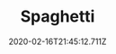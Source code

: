 ---
templateKey: blog-post
title: Spaghetti
type: cooking
energy: 75
health: 33
description: An old favorite. 
featuredpost: false
date: 2020-02-16T21:45:12.711Z
featuredimage: /img/Spaghetti.png
sellPrice: 120
tags:
  - Wheat Flour
  - Tomato
  - edible
---
